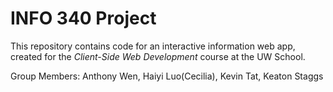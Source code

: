# INFO 340 Project

This repository contains code for an interactive information web app, created for the _Client-Side Web Development_ course at the UW School.

Group Members: Anthony Wen, Haiyi Luo(Cecilia), Kevin Tat, Keaton Staggs


